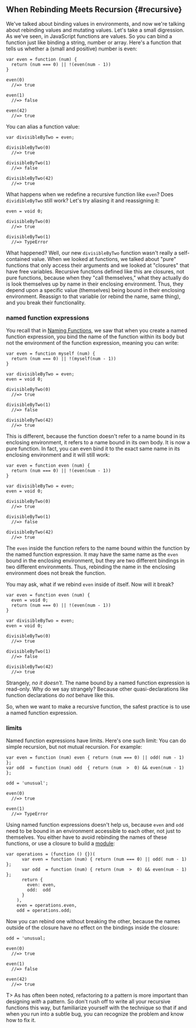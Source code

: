 ## When Rebinding Meets Recursion {#recursive}

We've talked about binding values in environments, and now we're talking about rebinding values and mutating values. Let's take a small digression. As we've seen, in JavaScript functions are values. So you can bind a function just like binding a string, number or array. Here's a function that tells us whether a (small and positive) number is even:

    var even = function (num) {
      return (num === 0) || !(even(num - 1))
    }
    
    even(0)
      //=> true
      
    even(1)
      //=> false
      
    even(42)
      //=> true
    
You can alias a function value:

    var divisibleByTwo = even;
    
    divisibleByTwo(0)
      //=> true
      
    divisibleByTwo(1)
      //=> false
      
    divisibleByTwo(42)
      //=> true
      
What happens when we redefine a recursive function like `even`? Does `dividibleByTwo` still work? Let's try aliasing it and reassigning it:

    even = void 0;
    
    divisibleByTwo(0)
      //=> true
    
    divisibleByTwo(1)
      //=> TypeError
      
What happened? Well, our new `divisibleByTwo` function wasn't really a self-contained value. When we looked at functions, we talked about "pure" functions that only access their arguments and we looked at "closures" that have free variables. Recursive functions defined like this are closures, not pure functions, because when they "call themselves," what they actually do is look themselves up by name in their enclosing environment. Thus, they depend upon a specific value (themselves) being bound in their enclosing environment. Reassign to that variable (or rebind the name, same thing), and you break their functionality.

### named function expressions

You recall that in [Naming Functions](#named-function-expressions), we saw that when you create a named function expression, you bind the name of the function within its body but not the environment of the function expression, meaning you can write:

    var even = function myself (num) {
      return (num === 0) || !(myself(num - 1))
    }

    var divisibleByTwo = even;
    even = void 0;
    
    divisibleByTwo(0)
      //=> true
      
    divisibleByTwo(1)
      //=> false
      
    divisibleByTwo(42)
      //=> true

This is different, because the function doesn't refer to a name bound in its enclosing environment, it refers to a name bound in its own body. It is now a pure function. In fact, you can even bind it to the exact same name in its enclosing environment and it will still work:

    var even = function even (num) {
      return (num === 0) || !(even(num - 1))
    }

    var divisibleByTwo = even;
    even = void 0;
    
    divisibleByTwo(0)
      //=> true
      
    divisibleByTwo(1)
      //=> false
      
    divisibleByTwo(42)
      //=> true
      
The `even` inside the function refers to the name bound within the function by the named function expression. It may have the same name as the `even` bound in the enclosing environment, but they are two different bindings in two different environments. Thus, rebinding the name in the enclosing environment does not break the function.

You may ask, what if we rebind `even`  inside of itself. Now will it break?

    var even = function even (num) {
      even = void 0;
      return (num === 0) || !(even(num - 1))
    }

    var divisibleByTwo = even;
    even = void 0;
    
    divisibleByTwo(0)
      //=> true
      
    divisibleByTwo(1)
      //=> false
      
    divisibleByTwo(42)
      //=> true

Strangely, *no it doesn't*. The name bound by a named function expression is read-only. Why do we say strangely? Because other quasi-declarations like function declarations do *not* behave like this.

So, when we want to make a recursive function, the safest practice is to use a named function expression.

### limits

Named function expressions have limits. Here's one such limit: You can do simple recursion, but not mutual recursion. For example:

    var even = function (num) even { return (num === 0) || odd( num - 1) };
    var odd  = function (num) odd  { return (num  >  0) && even(num - 1) };
    
    odd = 'unusual';

    even(0)
      //=> true
    
    even(1)
      //=> TypeError

Using named function expressions doesn't help us, because `even` and `odd` need to be bound in an environment accessible to each other, not just to themselves. You either have to avoid rebinding the names of these functions, or use a closure to build a [module](#modules):

    var operations = (function () {})(
          var even = function (num) { return (num === 0) || odd( num - 1) };
          var odd  = function (num) { return (num  >  0) && even(num - 1) };
          return {
            even: even,
            odd:  odd
          }
        ),
        even = operations.even,
        odd = operations.odd;
        
Now you can rebind one without breaking the other, because the names outside of the closure have no effect on the bindings inside the closure:

    odd = 'unusual;
    
    even(0)
      //=> true
      
    even(1)
      //=> false
      
    even(42)
      //=> true
      

T> As has often been noted, refactoring *to* a pattern is more important than designing *with* a pattern. So don't rush off to write all your recursive functions this way, but familiarize yourself with the technique so that if and when you run into a subtle bug, you can recognize the problem and know how to fix it.